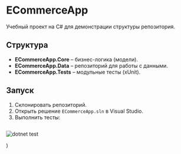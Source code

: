 # ECommerceApp

Учебный проект на C# для демонстрации структуры репозитория.

## Структура
- **ECommerceApp.Core** – бизнес-логика (модели).
- **ECommerceApp.Data** – репозиторий для работы с данными.
- **ECommerceApp.Tests** – модульные тесты (xUnit).

## Запуск
1. Склонировать репозиторий.
2. Открыть решение `ECommerceApp.sln` в Visual Studio.
3. Выполнить тесты:
   ```bash
![dotnet test](<img width="895" height="512" alt="Снимок экрана 2025-09-26 134844" src="https://github.com/user-attachments/assets/57b9e12f-0586-4560-85b6-f7543e123e6c" />)

)
